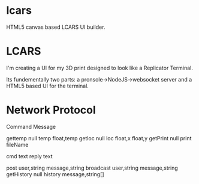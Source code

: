 lcars
=====

HTML5 canvas based LCARS UI builder.

LCARS
=====

I'm creating a UI for my 3D print designed to look like a Replicator Terminal.

Its fundementally two parts: a pronsole->NodeJS->websocket server and a HTML5 based UI for the terminal.

Network Protocol
================

Command     Message

gettemp     null
temp        float,temp
getloc		null
loc		    float,x float,y
getPrint	null
print		fileName

cmd		    text
reply		text

post		user,string message,string
broadcast	user,string message,string
getHistory	null
history		message,string[]

